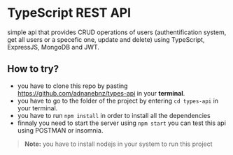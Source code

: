 # TypeScript REST API

simple api that provides CRUD operations of users (authentification system, get all users or a specefic one, update and delete) using TypeScript, ExpressJS, MongoDB and JWT.
## How to try?
- you have to clone this repo by pasting https://github.com/adnanebnz/types-api in your __terminal__.
- you have to go to the folder of the project by entering ```cd types-api``` in your terminal.
- you have to run  ```npm install``` in order to install all the dependencies
- finnaly you need to start the server using ```npm start```
you can test this api using POSTMAN or insomnia.
> **Note:** you have to install nodejs in your system to run this project

